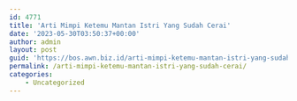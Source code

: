 ```yaml
---
id: 4771
title: 'Arti Mimpi Ketemu Mantan Istri Yang Sudah Cerai'
date: '2023-05-30T03:50:37+00:00'
author: admin
layout: post
guid: 'https://bos.awn.biz.id/arti-mimpi-ketemu-mantan-istri-yang-sudah-cerai/'
permalink: /arti-mimpi-ketemu-mantan-istri-yang-sudah-cerai/
categories:
    - Uncategorized
---
```


